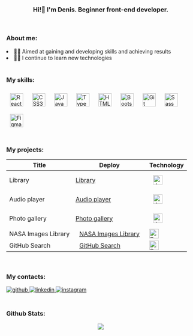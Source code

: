 ###  <div align="center">Hi!👋 I'm Denis. Beginner front-end developer.</div>  

<br/>  

### About me:  

<div align="start">
<li>👨‍🎓 Aimed at gaining and developing skills and achieving results</li>
<li>👨‍💻 I continue to learn new technologies</li>
</div>  

<br/>  

### My skills:  
<div align="start">  
<a href="https://reactjs.org/" target="_blank"><img style="margin: 10px" src="https://profilinator.rishav.dev/skills-assets/react-original-wordmark.svg" alt="React" height="35" /></a>  
<a href="https://www.w3schools.com/css/" target="_blank"><img style="margin: 10px" src="https://profilinator.rishav.dev/skills-assets/css3-original-wordmark.svg" alt="CSS3" height="35" /></a>  
<a href="https://www.javascript.com/" target="_blank"><img style="margin: 10px" src="https://profilinator.rishav.dev/skills-assets/javascript-original.svg" alt="JavaScript" height="35" /></a>  
<a href="https://www.typescriptlang.org/" target="_blank"><img style="margin: 10px" src="https://profilinator.rishav.dev/skills-assets/typescript-original.svg" alt="TypeScript" height="35" /></a>  
<a href="https://en.wikipedia.org/wiki/HTML5" target="_blank"><img style="margin: 10px" src="https://profilinator.rishav.dev/skills-assets/html5-original-wordmark.svg" alt="HTML5" height="35" /></a>  
<a href="https://getbootstrap.com/docs/3.4/javascript/" target="_blank"><img style="margin: 10px" src="https://profilinator.rishav.dev/skills-assets/bootstrap-plain.svg" alt="Bootstrap" height="35" /></a>  
<a href="https://github.com/" target="_blank"><img style="margin: 10px" src="https://profilinator.rishav.dev/skills-assets/git-scm-icon.svg" alt="Git" height="35" /></a>  
<a href="https://sass-lang.com/" target="_blank"><img style="margin: 10px" src="https://profilinator.rishav.dev/skills-assets/sass-original.svg" alt="Sass" height="35" /></a>  
<a href="https://www.figma.com/" target="_blank"><img style="margin: 10px" src="https://profilinator.rishav.dev/skills-assets/figma-icon.svg" alt="Figma" height="35" /></a>  
</div>

<br/>  

### My projects:   
<table>
      <thead>
          <tr>
              <th>Title</th>
              <th>Deploy</th>
              <th>Technology</th>
          </tr>
      </thead>
      <tbody>
          <tr>
              <td>Library</td>
              <td><a href="https://rolling-scopes-school.github.io/denbern-JSFEPRESCHOOL2023Q2/library/">Library</a></td>
              <td><img style="margin: 10px" src="https://profilinator.rishav.dev/skills-assets/javascript-original.svg" alt="JavaScript" height="25"/></td>
          </tr>
          <tr>
              <td>Audio player</td>
              <td><a href="https://rolling-scopes-school.github.io/denbern-JSFEPRESCHOOL2023Q2/js30-1.2-audio-player/">Audio player</a></td>
              <td><img style="margin: 10px" src="https://profilinator.rishav.dev/skills-assets/javascript-original.svg" alt="JavaScript" height="25"/></td>
          </tr>
          <tr>
              <td>Photo gallery</td>
              <td><a href="https://rolling-scopes-school.github.io/denbern-JSFEPRESCHOOL2023Q2/js30-2.2-images-gallery/">Photo gallery</a></td>
              <td><img style="margin: 10px" src="https://profilinator.rishav.dev/skills-assets/javascript-original.svg" alt="JavaScript" height="25"/></td>
          </tr>
          <tr>
              <td>NASA Images Library</td>
              <td><a href="https://denbern.github.io/NASAImagesLibrary/" style="margin: 10px">NASA Images Library</a></td>
              <td><img src="https://profilinator.rishav.dev/skills-assets/react-original-wordmark.svg" alt="React" height="25"/></a> </td>
          </tr>
          <tr>
              <td>GitHub Search</td>
              <td><a href="https://denbern.github.io/GitHubSearch/" style="margin: 10px">GitHub Search</a></td>
              <td><img src="https://profilinator.rishav.dev/skills-assets/react-original-wordmark.svg" alt="React" height="25"/></a> </td>
          </tr>
      </tbody>
  </table>

<br/>  

### My contacts:  
<div align="start">
<a href="https://github.com/https://github.com/DenBern" target="_blank">
<img src=https://img.shields.io/badge/github-%2324292e.svg?&style=for-the-badge&logo=github&logoColor=white alt=github style="margin-bottom: 5px;" />
</a>
<a href="https://www.linkedin.com/in/denis-bernovich-064184234/" target="_blank">
<img src=https://img.shields.io/badge/linkedin-%231E77B5.svg?&style=for-the-badge&logo=linkedin&logoColor=white alt=linkedin style="margin-bottom: 5px;" />
</a>
<a href="https://instagram.com/denberno" target="_blank">
<img src=https://img.shields.io/badge/instagram-%23000000.svg?&style=for-the-badge&logo=instagram&logoColor=white alt=instagram style="margin-bottom: 5px;" />
</a>  
</div>  
  

<br/>  



### Github Stats:  
<div align="center"><img src="https://github-readme-stats.vercel.app/api?username=denbern&show_icons=true&count_private=true&hide_border=true" align="center" /></div>

